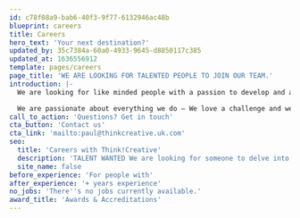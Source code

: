 ```yaml
---
id: c78f08a9-bab6-40f3-9f77-6132946ac48b
blueprint: careers
title: Careers
hero_text: 'Your next destination?'
updated_by: 35c7384a-60a0-4933-9645-d8850117c385
updated_at: 1636556912
template: pages/careers
page_title: 'WE ARE LOOKING FOR TALENTED PEOPLE TO JOIN OUR TEAM.'
introduction: |-
  We are looking for like minded people with a passion to develop and adapt their skills within a vibrant studio environment.

  We are passionate about everything we do – We love a challenge and we never say no, it makes everyday in the studio different and exciting. It’s why we love coming in to work.
call_to_action: 'Questions? Get in touch'
cta_button: 'Contact us'
cta_link: 'mailto:paul@thinkcreative.uk.com'
seo:
  title: 'Careers with Think!Creative'
  description: 'TALENT WANTED We are looking for someone to delve into their passion, develop and learn quickly to adapt their skills. Call us 01253 297900'
  site_name: false
before_experience: 'For people with'
after_experience: '+ years experience'
no_jobs: 'There''s no jobs currently available.'
award_title: 'Awards & Accreditations'
---
```

